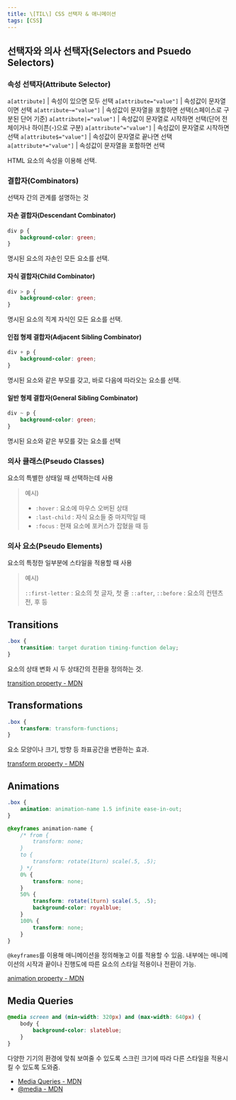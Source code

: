 ```yaml
---
title: \[TIL\] CSS 선택자 & 애니메이션
tags: [CSS]
---
```


## 선택자와 의사 선택자(Selectors and Psuedo Selectors)

### 속성 선택자(Attribute Selector)

`a[attribute]` | 속성이 있으면 모두 선택
`a[attribute="value"]` | 속성값이 문자열이면 선택
`a[attribute~="value"]` | 속성값이 문자열을 포함하면 선택(스페이스로 구분된 단어 기준)
`a[attribute|="value"]` | 속성값이 문자열로 시작하면 선택(단어 전체이거나 하이픈(-)으로 구분)
`a[attribute^="value"]` | 속성값이 문자열로 시작하면 선택
`a[attribute$="value"]` | 속성값이 문자열로 끝나면 선택
`a[attribute*="value"]` | 속성값이 문자열을 포함하면 선택

HTML 요소의 속성을 이용해 선택.

### 결합자(Combinators)

선택자 간의 관계를 설명하는 것

#### 자손 결합자(Descendant Combinator)

```css
div p {
    background-color: green;
}
```

명시된 요소의 자손인 모든 요소를 선택.

#### 자식 결합자(Child Combinator)

```css
div > p {
    background-color: green;
}
```

명시된 요소의 직계 자식인 모든 요소를 선택.

#### 인접 형제 결합자(Adjacent Sibling Combinator)

```css
div + p {
    background-color: green;
}
```

명시된 요소와 같은 부모를 갖고, 바로 다음에 따라오는 요소를 선택.

#### 일반 형제 결합자(General Sibling Combinator)

```css
div ~ p {
    background-color: green;
}
```

명시된 요소와 같은 부모를 갖는 요소를 선택

### 의사 클래스(Pseudo Classes)

요소의 특별한 상태일 때 선택하는데 사용

> 예시)
>
> - `:hover` : 요소에 마우스 오버된 상태
> - `:last-child` : 자식 요소들 중 마지막일 때
> - `:focus` : 현재 요소에 포커스가 잡혔을 때 등

### 의사 요소(Pseudo Elements)

요소의 특정한 일부분에 스타일을 적용할 때 사용

> 예시)
>
> `::first-letter` : 요소의 첫 글자, 첫 줄
> `::after`, `::before` : 요소의 컨텐츠 전, 후 등

## Transitions

```css
.box {
    transition: target duration timing-function delay;
}
```

요소의 상태 변화 시 두 상태간의 전환을 정의하는 것.

[transition property - MDN](https://developer.mozilla.org/ko/docs/Web/CSS/transition)

## Transformations

```css
.box {
    transform: transform-functions;
}
```

요소 모양이나 크기, 방향 등 좌표공간을 변환하는 효과.

[transform property - MDN](https://developer.mozilla.org/ko/docs/Web/CSS/transform)

## Animations

```css
.box {
    animation: animation-name 1.5 infinite ease-in-out;
}

@keyframes animation-name {
    /* from {
        transform: none;
    }
    to {
        transform: rotate(1turn) scale(.5, .5);
    } */
    0% {
        transform: none;
    }
    50% {
        transform: rotate(1turn) scale(.5, .5);
        background-color: royalblue;
    }
    100% {
        transform: none;
    }
}
```

`@keyframes`를 이용해 애니메이션을 정의해놓고 이를 적용할 수 있음. 내부에는 애니메이션의 시작과 끝이나 진행도에 따른 요소의 스타일 적용이나 전환이 가능.

[animation property - MDN](https://developer.mozilla.org/ko/docs/Web/CSS/animation)

## Media Queries

```css
@media screen and (min-width: 320px) and (max-width: 640px) {
    body {
        background-color: slateblue;
    }
}
```

다양한 기기의 환경에 맞춰 보여줄 수 있도록 스크린 크기에 따라 다른 스타일을 적용시킬 수 있도록 도와줌.

- [Media Queries - MDN](https://developer.mozilla.org/ko/docs/Web/CSS/Media_Queries)
- [@media - MDN](https://developer.mozilla.org/ko/docs/Web/CSS/@media)
